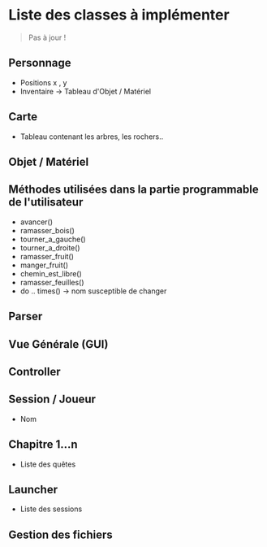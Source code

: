 # Liste des classes à implémenter

> Pas à jour !

## Personnage
* Positions x , y
* Inventaire -> Tableau d'Objet / Matériel

## Carte
* Tableau contenant les arbres, les rochers..

## Objet / Matériel

## Méthodes utilisées dans la partie programmable de l'utilisateur
* avancer()
* ramasser_bois()
* tourner_a_gauche()
* tourner_a_droite()
* ramasser_fruit()
* manger_fruit()
* chemin_est_libre()
* ramasser_feuilles()
* do .. times() -> nom susceptible de changer

## Parser

## Vue Générale (GUI)

## Controller

## Session / Joueur
* Nom

## Chapitre 1...n
* Liste des quêtes

## Launcher
* Liste des sessions

## Gestion des fichiers
